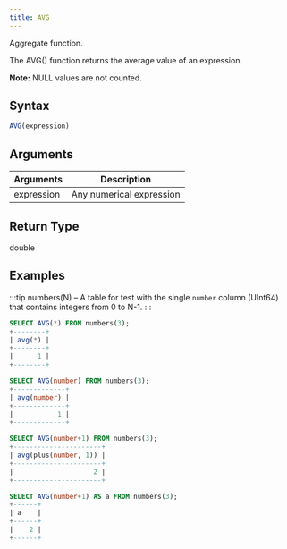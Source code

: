 ```yaml
---
title: AVG
---
```


Aggregate function.

The AVG() function returns the average value of an expression.

**Note:** NULL values are not counted.

## Syntax

```sql
AVG(expression)
```

## Arguments

| Arguments  | Description              |
| ---------- | ------------------------ |
| expression | Any numerical expression |

## Return Type

double

## Examples

:::tip
numbers(N) – A table for test with the single `number` column (UInt64) that contains integers from 0 to N-1.
:::

```sql
SELECT AVG(*) FROM numbers(3);
+--------+
| avg(*) |
+--------+
|      1 |
+--------+

SELECT AVG(number) FROM numbers(3);
+-------------+
| avg(number) |
+-------------+
|           1 |
+-------------+

SELECT AVG(number+1) FROM numbers(3);
+----------------------+
| avg(plus(number, 1)) |
+----------------------+
|                    2 |
+----------------------+

SELECT AVG(number+1) AS a FROM numbers(3);
+------+
| a    |
+------+
|    2 |
+------+
```
